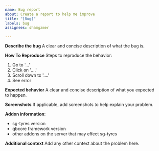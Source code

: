 ```yaml
---
name: Bug report
about: Create a report to help me improve
title: "[Bug]"
labels: bug
assignees: shamgamer

---
```


**Describe the bug**
A clear and concise description of what the bug is.

**How To Reproduce**
Steps to reproduce the behavior:
1. Go to '...'
2. Click on '....'
3. Scroll down to '....'
4. See error

**Expected behavior**
A clear and concise description of what you expected to happen.

**Screenshots**
If applicable, add screenshots to help explain your problem.

**Addon information:**
- sg-tyres version
- qbcore framework version
- other addons on the server that may effect sg-tyres 

**Additional context**
Add any other context about the problem here.
